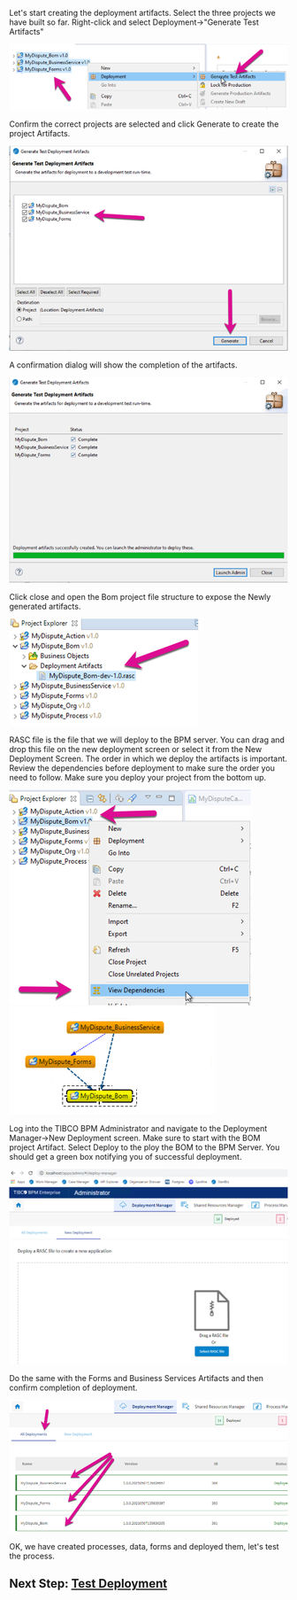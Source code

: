 Let's start creating the deployment artifacts. Select the three projects we have built so far.
Right-click and select Deployment->"Generate Test Artifacts"

![forms_project](images/Deployment/1.png)

Confirm the correct projects are selected and click Generate to create the project Artifacts.

![forms_project](images/Deployment/2.png)

A confirmation dialog will show the completion of the artifacts.

![forms_project](images/Deployment/3.png)

Click close and open the Bom project file structure to expose the Newly generated artifacts.

![forms_project](images/Deployment/4.png)

RASC file is the file that we will deploy to the BPM server. You can drag and drop this file on the new deployment screen or select it from the New Deployment Screen.
The order in which we deploy the artifacts is important. Review the dependencies before deployment to make sure the order you need to follow. Make sure you deploy your project from the bottom up.

![forms_project](images/Deployment/6.png)
![forms_project](images/Deployment/7.png)


Log into the TIBCO BPM Administrator and navigate to the Deployment Manager->New Deployment screen.
Make sure to start with the BOM project Artifact. Select Deploy to the ploy the BOM to the BPM Server. You should get a green box notifying you of successful deployment.

![forms_project](images/Deployment/5.png)

Do the same with the Forms and Business Services Artifacts and then confirm completion of deployment.

![forms_project](images/Deployment/8.png)

OK, we have created processes, data, forms and deployed them, let's test the process.
## Next Step: [Test Deployment](test_Deployment.md)